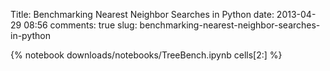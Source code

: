 Title: Benchmarking Nearest Neighbor Searches in Python
date: 2013-04-29 08:56
comments: true
slug: benchmarking-nearest-neighbor-searches-in-python

{% notebook downloads/notebooks/TreeBench.ipynb cells[2:] %}
